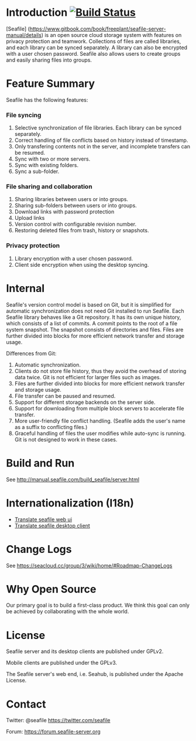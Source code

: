 Introduction [![Build Status](https://secure.travis-ci.org/haiwen/seafile.svg?branch=master)](http://travis-ci.org/haiwen/seafile)
============

[Seafile] (https://www.gitbook.com/book/freeplant/seafile-server-manual/details) is an open source cloud storage system with features on privacy protection and teamwork. Collections of files are called libraries, and each library can be synced separately. A library can also be encrypted with a user chosen password. Seafile also allows users to create groups and easily sharing files into groups.

Feature Summary
===============

Seafile has the following features:

### File syncing

1. Selective synchronization of file libraries. Each library can be synced separately.
2. Correct handling of file conflicts based on history instead of timestamp.
3. Only transfering contents not in the server, and incomplete transfers can be resumed.
4. Sync with two or more servers.
5. Sync with existing folders.
6. Sync a sub-folder.

### File sharing and collaboration

1. Sharing libraries between users or into groups.
2. Sharing sub-folders between users or into groups.
3. Download links with password protection
4. Upload links
5. Version control with configurable revision number.
6. Restoring deleted files from trash, history or snapshots.

### Privacy protection

1. Library encryption with a user chosen password.
2. Client side encryption when using the desktop syncing.

Internal
========

Seafile's version control model is based on Git, but it is simplified for automatic synchronization does not need Git installed to run Seafile.
Each Seafile library behaves like a Git repository. It has its own unique history, which consists of a list of commits.
A commit points to the root of a file system snapshot. The snapshot consists of directories and files.
Files are further divided into blocks for more efficient network transfer and storage usage.

Differences from Git:

1. Automatic synchronization.
2. Clients do not store file history, thus they avoid the overhead of storing data twice. Git is not efficient for larger files such as images.
3. Files are further divided into blocks for more efficient network transfer and storage usage.
4. File transfer can be paused and resumed.
5. Support for different storage backends on the server side.
6. Support for downloading from multiple block servers to accelerate file transfer.
7. More user-friendly file conflict handling. (Seafile adds the user's name as a suffix to conflicting files.)
8. Graceful handling of files the user modifies while auto-sync is running. Git is not designed to work in these cases.

Build and Run
=============

See <http://manual.seafile.com/build_seafile/server.html>

Internationalization (I18n)
==========

* [Translate seafile web ui](https://github.com/haiwen/seafile/wiki/Seahub-Translation)
* [Translate seafile desktop client](https://github.com/haiwen/seafile-client/#internationalization)

Change Logs
===========

See <https://seacloud.cc/group/3/wiki/home/#Roadmap-ChangeLogs>


Why Open Source
===============

Our primary goal is to build a first-class product. We think this goal can only be achieved by collaborating with the whole world.


License
=======

Seafile server and its desktop clients are published under GPLv2.

Mobile clients are published under the GPLv3.

The Seafile server's web end, i.e. Seahub, is published under the Apache License.

Contact
=======

Twitter: @seafile <https://twitter.com/seafile>

Forum: <https://forum.seafile-server.org>
